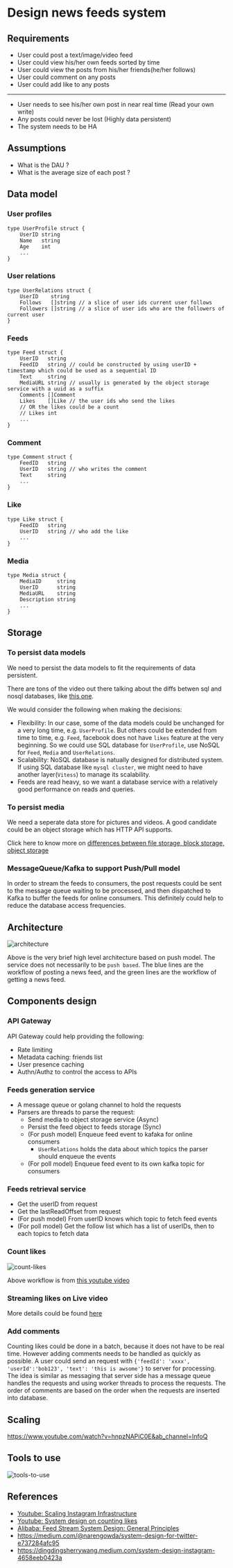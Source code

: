 # Design news feeds system

## Requirements

- User could post a text/image/video feed
- User could view his/her own feeds sorted by time
- User could view the posts from his/her friends(he/her follows)
- User could comment on any posts
- User could add like to any posts

---

- User needs to see his/her own post in near real time (Read your own write)
- Any posts could never be lost (Highly data persistent)
- The system needs to be HA

## Assumptions

- What is the DAU ?
- What is the average size of each post ?

## Data model

### User profiles

``` golang
type UserProfile struct {
    UserID string
    Name   string
    Age    int
    ...
}
```

### User relations

``` golang
type UserRelations struct {
    UserID    string
    Follows   []string // a slice of user ids current user follows
    Followers []string // a slice of user ids who are the followers of current user
}
```

### Feeds

``` golang
type Feed struct {
    UserID   string
    FeedID   string // could be constructed by using userID + timestamp which could be used as a sequential ID
    Text     string
    MediaURL string // usually is generated by the object storage service with a uuid as a suffix
    Comments []Comment
    Likes    []Like // the user ids who send the likes
    // OR the likes could be a count
    // Likes int
    ...
}
```

### Comment

``` golang
type Comment struct {
    FeedID   string
    UserID   string // who writes the comment
    Text     string
    ...
}
```

### Like

``` golang
type Like struct {
    FeedID   string
    UserID   string // who add the like
    ...
}
```

### Media

``` golang
type Media struct {
    MediaID     string
    UserID      string
    MediaURL    string
    Description string
    ...
}
```

## Storage

### To persist data models

We need to persist the data models to fit the requirements of data persistent.

There are tons of the video out there talking about the diffs betwen sql and nosql databases,
like [this one](https://towardsdatascience.com/databases-101-sql-vs-nosql-which-fits-your-data-better-45e744981351).

We would consider the following when making the decisions:

- Flexibility: In our case, some of the data models could be unchanged for a very long time, e.g. `UserProfile`.
  But others could be extended from time to time, e.g. `Feed`, facebook does not have `likes` feature at the very beginning.
  So we could use SQL database for `UserProfile`, use NoSQL for `Feed`, `Media` and `UserRelations`.
- Scalability: NoSQL database is natually designed for distributed system. If using SQL database like `mysql cluster`,
  we might need to have another layer(`Vitess`) to manage its scalability.
- Feeds are read heavy, so we want a database service with a relatively good performance on reads and queries.

### To persist media

We need a seperate data store for pictures and videos. A good candidate could be an object storage which has HTTP API supports.

Click here to know more on [differences between file storage, block storage, object storage](https://daniel-guo.gitbook.io/notebook/miscellaneous/file-nas-vs-block-san-vs-object-storage)

### MessageQueue/Kafka to support Push/Pull model

In order to stream the feeds to consumers, the post requests could be sent to the message queue waiting to be processed,
and then dispatched to Kafka to buffer the feeds for online consumers. This definitely could help to reduce the database
access frequencies.

## Architecture

![architecture](resources/architecture.png)

Above is the very brief high level architecture based on push model. The service does not necessarily to be `push based`.
The blue lines are the workflow of posting a news feed, and the green lines are the workflow of getting a news feed.

## Components design

### API Gateway

API Gateway could help providing the following:

- Rate limiting
- Metadata caching: friends list
- User presence caching
- Authn/Authz to control the access to APIs

### Feeds generation service

- A message queue or golang channel to hold the requests
- Parsers are threads to parse the request:
  - Send media to object storage service (Async)
  - Persist the feed object to feeds storage (Sync)
  - (For push model) Enqueue feed event to kafaka for online consumers
    - `UserRelations` holds the data about which topics the parser should enqueue the events
  - (For poll model) Enqueue feed event to its own kafka topic for consumers

### Feeds retrieval service

- Get the userID from request
- Get the lastReadOffset from request
- (For push model) From userID knows which topic to fetch feed events
- (For poll model) Get the follow list which has a list of userIDs, then to each topics to fetch data

### Count likes

![count-likes](./resources/count-likes.png)

Above workflow is from [this youtube video](https://www.youtube.com/watch?v=bUHFg8CZFws&ab_channel=SystemDesignInterview)

### Streaming likes on Live video

More details could be found [here](../realtime-interactions-on-live-video/readme.md)

### Add comments

Counting likes could be done in a batch, because it does not have to be real time. However adding comments needs to be
handled as quickly as possible.
A user could send an request with `{'feedId': 'xxxx', 'userId':'bob123', 'text': 'this is awsome'}` to server for processing.
The idea is similar as messaging that server side has a message queue handles the requests and using worker threads to
process the requests. The order of comments are based on the order when the requests are inserted into database.

## Scaling

<https://www.youtube.com/watch?v=hnpzNAPiC0E&ab_channel=InfoQ>

## Tools to use

![tools-to-use](./resources/tools-to-use.png)

## References

- [Youtube: Scaling Instagram Infrastructure](https://www.youtube.com/watch?v=hnpzNAPiC0E&t=12s&ab_channel=InfoQ)
- [Youtube: System design on counting likes](https://www.youtube.com/watch?v=bUHFg8CZFws&ab_channel=SystemDesignInterview)
- [Alibaba: Feed Stream System Design: General Principles](https://www.alibabacloud.com/blog/feed-stream-system-design-general-principles_595900)
- <https://medium.com/@narengowda/system-design-for-twitter-e737284afc95>
- <https://dingdingsherrywang.medium.com/system-design-instagram-4658eeb0423a>